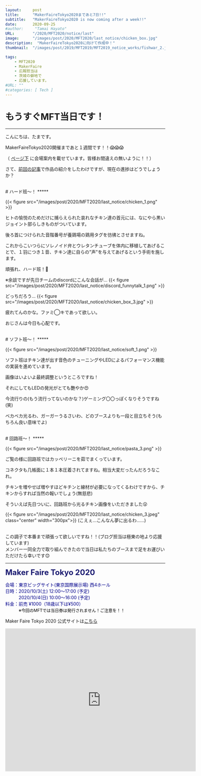 ```yaml
---
layout:     post
title:      "MakerFaireTokyo2020まであと7日!!"
subtitle:   "MakerFaireTokyo2020 is now coming after a week!!"
date:       2020-09-25
#author:     "Tamai Hayato"
URL:        "/2020/MFT2020/notice/last"
image:      "/images/post/2020/MFT2020/last_notice/chicken_box.jpg"
description:  "MakerFaireTokyo2020に向けて作成中！"
thumbnail:  "/images/post/2019/MFT2019/MFT2019_notice_works/fishwar_2.jpg"

tags:
    - MFT2020
    - MakerFaire
    - 広報担当は
    - 茨城の僻地で
    - 応援しています。
#URL: ""
#categories: [ Tech ]
---
```


# もうすぐMFT当日です！
*****

こんにちは、たまです。

MakerFaireTokyo2020開催まであと１週間です！！😱😱😱

（ [ページ下](#anchor1) に会場案内を載せています。皆様お間違えの無いように！！）

さて、[前回の記事](/site/post/mft2020_notice_works/)で作品の紹介をしたわけですが、現在の進捗はどうでしょうか？



<br>
# ハード班〜！
*****

{{< figure src="/images/post/2020/MFT2020/last_notice/chicken_1.png" >}}

ヒトの愉悦のためだけに捕らえられた哀れなチキン達の首元には、なにやら黒いジョイント部らしきものがついています。

後ろ首につけられた音階番号が養鶏場の鶏用タグを彷彿とさせますね。

これからこいつらにソレノイド弁とウレタンチューブを体内に移植してあげることで、１羽につき１音、チキン達に自らの"声"を与えてあげるという手術を施します。

頑張れ、ハード班！💪

※余談ですが先日チームのdiscordにこんな会話が...
{{< figure src="/images/post/2020/MFT2020/last_notice/discord_funnytalk_1.png" >}}

どっちだろう...
{{< figure src="/images/post/2020/MFT2020/last_notice/chicken_box_3.jpg" >}}

疲れてんのかな。ファミ◯キであって欲しい。

おじさんは今日も心配です。


<br>
# ソフト班〜！
*****

{{< figure src="/images/post/2020/MFT2020/last_notice/soft_1.png" >}}

ソフト班はチキン達が出す音色のチューニングやLEDによるパフォーマンス機能の実装を進めています。

画像はいよいよ最終調整というところですね！

それにしてもLEDの発光がとても艶やか😍

今流行りの(もう流行ってないのかな？)ゲーミング〇〇っぽくなりそうですね(笑)

ベカベカ光るわ、ガーガーうるさいわ、どのブースよりも一段と目立ちそう(もちろん良い意味でよ)


<br>
# 回路班〜！
*****

{{< figure src="/images/post/2020/MFT2020/last_notice/pasta_3.png" >}}

ご覧の様に回路班ではカッペリーニを茹でまくっています。

コネクタも几帳面に１本１本圧着されてますね。相当大変だったんだろうなこれ。

チキンを増やせば増やすほどキチンと線材が必要になってくるわけですから、チキンからすれば当然の報いでしょう(無慈悲)

そういえば先日ついに、回路班から光るチキン画像をいただきました😲

{{< figure src="/images/post/2020/MFT2020/last_notice/chicken_3.jpeg" class="center" width="300px">}}
(こえぇ...こんなん夢に出るわ......)


<br>
この調子で本番まで頑張って欲しいですね！！(ブログ担当は極東の地より応援しています)
<br>
メンバー一同全力で取り組んできたので当日は私たちのブースまで足をお運びいただけたら幸いです😊


*****


<font size="5" style="color: #191970"><strong>Maker Faire Tokyo 2020 </strong></font>

<span style="color: #00008b">
会場：東京ビッグサイト(東京国際展示場) 西4ホール<br>
日時：2020/10/3(土) 12:00～17:00 (予定)<br>
　　　2020/10/4(日) 10:00〜16:00 (予定)<br>
料金：前売 ¥1000（18歳以下は¥500）<br>
　　　<font size="2" style="color: black">※今回のMFTでは当日券は発行されません！ご注意を！！</font><br>
</span>

Maker Faire Tokyo 2020 公式サイトは[こちら](https://makezine.jp/event/mft2020/)

<iframe src="https://www.google.com/maps/embed?pb=!1m18!1m12!1m3!1d3036.252335944826!2d139.79220751082184!3d35.629796762478506!2m3!1f0!2f0!3f0!3m2!1i1024!2i768!4f13.1!3m3!1m2!1s0x601889dc629d1e7b%3A0xa4d1509a76045a01!2z5p2x5Lqs44OT44OD44Kw44K144Kk44OI!5e0!3m2!1sja!2sjp!4v1590041936669!5m2!1sja!2sjp" width="600" height="450" frameborder="0" style="border:0;" allowfullscreen="" aria-hidden="false" tabindex="0"></iframe>
